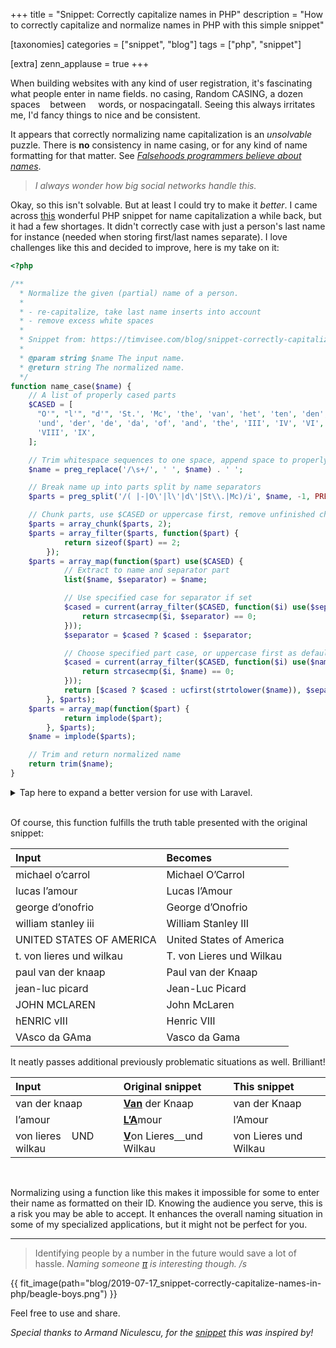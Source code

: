 +++
title = "Snippet: Correctly capitalize names in PHP"
description = "How to correctly capitalize and normalize names in PHP with this simple snippet"

[taxonomies]
categories = ["snippet", "blog"]
tags = ["php", "snippet"]

[extra]
zenn_applause = true
+++

When building websites with any kind of user registration, it's fascinating
what people enter in name fields. no casing, Random CASING, a dozen spaces
&nbsp;&nbsp;&nbsp;between&nbsp;&nbsp;&nbsp;&nbsp;&nbsp;words, or
nospacingatall. Seeing this always irritates me, I'd fancy things to nice and
be consistent.

It appears that correctly normalizing name capitalization is an _unsolvable_
puzzle. There is **no** consistency in name casing, or for any kind of name
formatting for that matter.
See [_Falsehoods programmers believe about names_][name-falsehoods].

> _I always wonder how big social networks handle this._

Okay, so this isn't solvable. But at least I could try to make it _better_.
I came across [this][original] wonderful PHP snippet for name capitalization a while
back, but it had a few shortages. It didn't correctly case with just a person's
last name for instance (needed when storing first/last names separate). I love
challenges like this and decided to improve, here is my take on it:

<!-- more -->

```php
<?php

/**
  * Normalize the given (partial) name of a person.
  *
  * - re-capitalize, take last name inserts into account
  * - remove excess white spaces
  *
  * Snippet from: https://timvisee.com/blog/snippet-correctly-capitalize-names-in-php
  *
  * @param string $name The input name.
  * @return string The normalized name.
  */
function name_case($name) {
    // A list of properly cased parts
    $CASED = [
      "O'", "l'", "d'", 'St.', 'Mc', 'the', 'van', 'het', 'ten', 'den', 'von',
      'und', 'der', 'de', 'da', 'of', 'and', 'the', 'III', 'IV', 'VI', 'VII',
      'VIII', 'IX',
    ];

    // Trim whitespace sequences to one space, append space to properly chunk
    $name = preg_replace('/\s+/', ' ', $name) . ' ';

    // Break name up into parts split by name separators
    $parts = preg_split('/( |-|O\'|l\'|d\'|St\\.|Mc)/i', $name, -1, PREG_SPLIT_DELIM_CAPTURE);

    // Chunk parts, use $CASED or uppercase first, remove unfinished chunks
    $parts = array_chunk($parts, 2);
    $parts = array_filter($parts, function($part) {
            return sizeof($part) == 2;
        });
    $parts = array_map(function($part) use($CASED) {
            // Extract to name and separator part
            list($name, $separator) = $name;

            // Use specified case for separator if set
            $cased = current(array_filter($CASED, function($i) use($separator) {
                return strcasecmp($i, $separator) == 0;
            }));
            $separator = $cased ? $cased : $separator;

            // Choose specified part case, or uppercase first as default
            $cased = current(array_filter($CASED, function($i) use($name) {
                return strcasecmp($i, $name) == 0;
            }));
            return [$cased ? $cased : ucfirst(strtolower($name)), $separator];
        }, $parts);
    $parts = array_map(function($part) {
            return implode($part);
        }, $parts);
    $name = implode($parts);

    // Trim and return normalized name
    return trim($name);
}
```

<details>
<summary>Tap here to expand a better version for use with Laravel.</summary>

> This variant is more concise and uses a function approach using
> [Laravel collections][laravel-collections]:
>
> ```php
> <?php
>
> /**
>   * Normalize the given (partial) name of a person.
>   *
>   * - re-capitalize, take last name inserts into account
>   * - remove excess white spaces
>   *
>   * Snippet from: https://timvisee.com/blog/snippet-correctly-capitalize-names-in-php
>   *
>   * @param string $name The input name.
>   * @return string The normalized name.
>   */
> function name_case($name) {
>     // A list of properly cased parts
>     $CASED = collect([
>         "O'", "l'", "d'", 'St.', 'Mc', 'the', 'van', 'het', 'ten', 'den', 'von',
>         'und', 'der', 'de', 'da', 'of', 'and', 'the', 'III', 'IV', 'VI', 'VII',
>         'VIII', 'IX',
>     ]);
>
>     // Trim whitespace sequences to one space, append space to properly chunk
>     $name = preg_replace('/\s+/', ' ', $name) . ' ';
>
>     // Break name up into parts split by name separators
>     $parts = preg_split('/( |-|O\'|l\'|d\'|St\\.|Mc)/i', $name, -1, PREG_SPLIT_DELIM_CAPTURE);
>
>     // Chunk parts, use $CASED or uppercase first, remove unfinished chunks
>     $name = collect($parts)
>         ->chunk(2)
>         ->filter(function($part) {
>             return $part->count() == 2;
>         })
>         ->mapSpread(function($name, $separator = null) use($CASED) {
>             // Use specified case for separator if set
>             $cased = $CASED->first(function($i) use($separator) {
>                 return strcasecmp($i, $separator) == 0;
>             });
>             $separator = $cased ?? $separator;
>
>             // Choose specified part case, or uppercase first as default
>             $cased = $CASED->first(function($i) use($name) {
>                 return strcasecmp($i, $name) == 0;
>             });
>             return [$cased ?? ucfirst(strtolower($name)), $separator];
>         })
>         ->map(function($part) {
>             return implode($part);
>         })
>         ->join('');
>
>     // Trim and return normalized name
>     return trim($name);
> }
> ```

</details>

<br />

Of course, this function fulfills the truth table presented with the original
snippet:

| Input | Becomes |
| :------- | :----- |
| michael o’carrol | Michael O’Carrol |
| lucas l’amour	|	Lucas l’Amour |
| george d’onofrio | George d’Onofrio |
| william stanley iii	| William Stanley III |
| UNITED STATES OF AMERICA | United States of America |
| t. von lieres und wilkau | T. von Lieres und Wilkau |
| paul van der knaap | Paul van der Knaap |
| jean-luc picard	|	Jean-Luc Picard |
| JOHN MCLAREN | John McLaren |
| hENRIC vIII	| Henric VIII |
| VAsco da GAma	| Vasco da Gama |

It neatly passes additional previously problematic situations as well.
Brilliant!

| Input | Original snippet | This snippet |
| :------- | :--- | :----- |
| van der knaap | <u>**Van**</u> der Knaap | van der Knaap |
| l’amour	|	<u>**L’A**</u>mour | l’Amour |
| von lieres&nbsp;&nbsp;&nbsp;&nbsp;UND wilkau | <u>**V**</u>on Lieres<u>&nbsp;&nbsp;&nbsp;&nbsp;</u>und Wilkau | von Lieres und Wilkau |

<br />

Normalizing using a function like this makes it impossible for some to enter
their name as formatted on their ID. Knowing the audience you serve, this is a
risk you may be able to accept. It enhances the overall naming situation in some
of my specialized applications, but it might not be perfect for you.

---

> Identifying people by a number in the future would save a lot of hassle.
> _Naming someone [&pi;][pi] is interesting though. /s_

{{ fit_image(path="blog/2019-07-17_snippet-correctly-capitalize-names-in-php/beagle-boys.png") }}

Feel free to use and share.

_Special thanks to Armand Niculescu, for the [snippet][original] this was inspired by!_

[laravel-collections]: https://laravel.com/docs/collections
[name-falsehoods]: https://www.kalzumeus.com/2010/06/17/falsehoods-programmers-believe-about-names/
[original]: https://www.media-division.com/correct-name-capitalization-in-php/
[pi]: https://en.wikipedia.org/wiki/Pi
